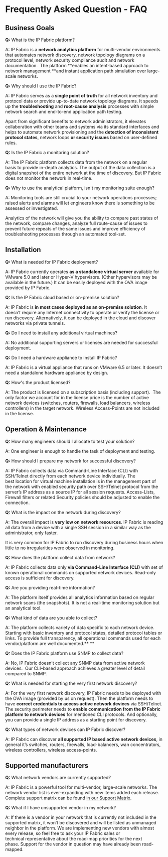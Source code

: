 # Frequently Asked Question - FAQ

## Business Goals

**Q:** What is the IP Fabric platform?

A: IP Fabric is a **network analytics platform** for multi-vendor environments that automates network discovery, network topology diagrams on a protocol level, network security compliance audit and network documentation.  The platform **enables an intent-based approach to network management **and instant application path simulation over large-scale networks.

**Q:** Why should I use the IP Fabric?

A: IP Fabric serves as a **single point of truth** for all network inventory and protocol data or provide up-to-date network topology diagrams. It speeds up the **troubleshooting** and **root-cause analysis** processes with simple network search and end-to-end application path testing. 

Apart from significant benefits to network administrators, it elevates collaboration with other teams and systems via its standard interfaces and helps to automate network provisioning and the **detection of inconsistent protocol states**, network loops **or security issues** based on user-defined rules. 

**Q:** Is the IP Fabric a monitoring solution?

A: The IP Fabric platform collects data from the network on a regular basis to provide in-depth analytics. The output of the data collection is a digital snapshot of the entire network at the time of discovery. But IP Fabric does not monitor the network in real-time. 

**Q:** Why to use the analytical platform, isn't my monitoring suite enough?

A: Monitoring tools are still crucial to your network operations processes; raised alerts and alarms will let engineers know there is something to be assessed or investigated.   

Analytics of the network will give you the ability to compare past states of the network, compare changes, analyze full route-cause of issues to prevent future repeats of the same issues and improve efficiency of troubleshooting processes through an automated tool-set.   

## Installation

**Q:** What is needed for IP Fabric deployment?

A: IP Fabric currently operates **as a standalone virtual server** available for VMware 5.0 and later or Hyper-V hypervisors. (Other hypervisors may be available in the future.) It can be easily deployed with the OVA image provided by IP Fabric. 

**Q:** Is the IP Fabric cloud based or on-premise solution?

A: IP Fabric is **in most cases deployed as an on-premise solution**. It doesn’t require any Internet connectivity to operate or verify the license or run discovery. Alternatively, it can be deployed in the cloud and discover networks via private tunnels. 

**Q:** Do I need to install any additional virtual machines?

A: No additional supporting servers or licenses are needed for successful deployment. 

**Q:** Do I need a hardware appliance to install IP Fabric?

A: IP Fabric is a virtual appliance that runs on VMware 6.5 or later. It doesn’t need a standalone hardware appliance by design. 

**Q:** How's the product licensed?

A: The product is licensed on a subscription basis (including support).  The only factor we account for in the license price is the number of active network devices (switches, routers, firewalls, load balancers, wireless controllers) in the target network. Wireless Access-Points are not included in the license.   

## Operation & Maintenance

**Q:** How many engineers should I allocate to test your solution?

A: One engineer is enough to handle the task of deployment and testing. 

**Q:** How should I prepare my network for successful discovery?

A: IP Fabric collects data via Command-Line Interface (CLI) with SSH/Telnet directly from each network device individually. The best location for virtual machine installation is in the management part of the network with enabled security path over SSH/Telnet protocol from the server’s IP address as a source IP for all session requests. Access-Lists, Firewall filters or related Security policies should be adjusted to enable the connection. 

**Q:** What is the impact on the network during discovery?

A: The overall impact is **very low on network resources**. IP Fabric is reading all data from a device with a single SSH session in a similar way as the administrator, only faster.

It is very common for IP Fabric to run discovery during business hours when little to no irregularities were observed in monitoring.

**Q:** How does the platform collect data from network?

A: IP Fabric collects data only **via Command-Line Interface (CLI)** with set of known operational commands on supported network devices. Read-only access is sufficient for discovery. 

**Q:** Are you providing real-time information?

A: The platform itself provides all analytics information based on regular network scans (the snapshots). It is not a real-time monitoring solution but an analytical tool. 

**Q:** What kind of data are you able to collect?

A: The platform collects variety of data specific to each network device. Starting with basic inventory and protocol states, detailed protocol tables or links. To provide full transparency, all operational commands used for each vendor/platform are well documented.** **

**Q:** Does the IP Fabric platform use SNMP to collect data?

A: No, IP Fabric doesn’t collect any SNMP data from active network devices.  Our CLI–based approach achieves a greater level of detail compared to SNMP. 

**Q:** What is needed for starting the very first network discovery?

A: For the very first network discovery, IP Fabric needs to be deployed with the OVA image (provided by us on request). Then the platform needs to have **correct credentials to access active network devices** via SSH/Telnet. The security perimeter needs to **enable communication from the IP Fabric platform to network devices** for mentioned CLI protocols. And optionally, you can provide a single IP address as a starting point for discovery. 

**Q:** What types of network devices can IP Fabric discover?

A: IP Fabric can discover **all supported IP based active network devices**, in general it’s switches, routers, firewalls, load-balancers, wan concentrators, wireless controllers, wireless access-points. 

## Supported manufacturers

**Q:** What network vendors are currently supported?

A: IP Fabric is a powerful tool for multi-vendor, large-scale networks. The network vendor list is ever-expanding with new items added each release. Complete support matrix can be found [in our Support Matrix](https://matrix.ipfabric.io).

**Q:** What if I have unsupported vendor in my network?

A: If there is a vendor in your network that is currently not included in the supported matrix, it won’t be discovered and will be listed as unmanaged neighbor in the platform. We are implementing new vendors with almost every release, so feel free to ask your IP Fabric sales or technical representative about the road-map priorities for the next phase. Support for the vendor in question may have already been road-mapped. 

  
